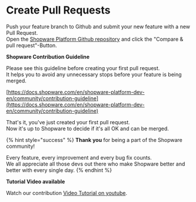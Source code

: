 # Create Pull Requests

Push your feature branch to Github and submit your new feature with a new Pull Request.\
Open the [Shopware Platform Github repository](https://github.com/shopware/platform) and click the "Compare & pull request"-Button.

**Shopware Contribution Guideline**

Please see this guideline before creating your first pull request.\
It helps you to avoid any unnecessary stops before your feature is being merged.

[https://docs.shopware.com/en/shopware-platform-dev-en/community/contribution-guideline](https://docs.shopware.com/en/shopware-platform-dev-en/community/contribution-guideline)

That's it, you've just created your first pull request.\
Now it's up to Shopware to decide if it's all OK and can be merged.

{% hint style="success" %}
**Thank you** for being a part of the Shopware community!

Every feature, every improvement and every bug fix counts.\
We all appreciate all those devs out there who make Shopware better and better with every single day.
{% endhint %}

**Tutorial Video available**

Watch our contribution [Video Tutorial on youtube](https://youtu.be/3Or8SPLoPGc).
